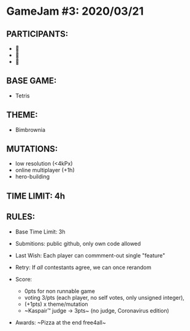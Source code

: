 # GameJam #3: 2020/03/21 #

## PARTICIPANTS: ##
- :1st_place_medal: 
- :2nd_place_medal: 
- :3rd_place_medal:

## BASE GAME: ##
- Tetris 

## THEME: ##
- Bimbrownia 

## MUTATIONS: ##
- low resolution (<4kPx)
- online multiplayer (+1h)
- hero-building

## TIME LIMIT: 4h ##

## RULES: ##
- Base Time Limit: 3h
- Submitions: public github, only own code allowed
- Last Wish: Each player can commment-out single "feature"
- Retry: If *all* contestants agree, we can once rerandom

- Score: 
  - 0pts for non runnable game
  - voting 3/pts (each player, no self votes, only unsigned integer),
  - (+1pts) x theme/mutation
  - ~Kaspair™ judge -> 3pts~ (no judge, Coronavirus edition)

- Awards: ~Pizza at the end free4all~
